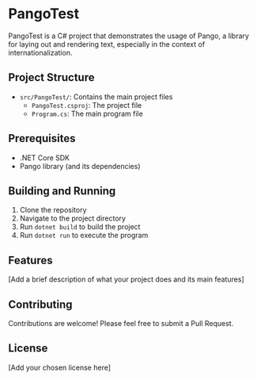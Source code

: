 # PangoTest

PangoTest is a C# project that demonstrates the usage of Pango, a library for laying out and rendering text, especially in the context of internationalization.

## Project Structure

- `src/PangoTest/`: Contains the main project files
  - `PangoTest.csproj`: The project file
  - `Program.cs`: The main program file

## Prerequisites

- .NET Core SDK
- Pango library (and its dependencies)

## Building and Running

1. Clone the repository
2. Navigate to the project directory
3. Run `dotnet build` to build the project
4. Run `dotnet run` to execute the program

## Features

[Add a brief description of what your project does and its main features]

## Contributing

Contributions are welcome! Please feel free to submit a Pull Request.

## License

[Add your chosen license here]
